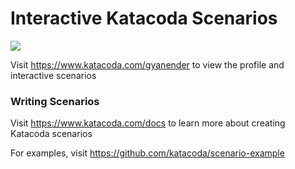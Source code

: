 # Interactive Katacoda Scenarios

[![](http://shields.katacoda.com/katacoda/gyanender/count.svg)](https://www.katacoda.com/gyanender "Get your profile on Katacoda.com")

Visit https://www.katacoda.com/gyanender to view the profile and interactive scenarios

### Writing Scenarios
Visit https://www.katacoda.com/docs to learn more about creating Katacoda scenarios

For examples, visit https://github.com/katacoda/scenario-example
